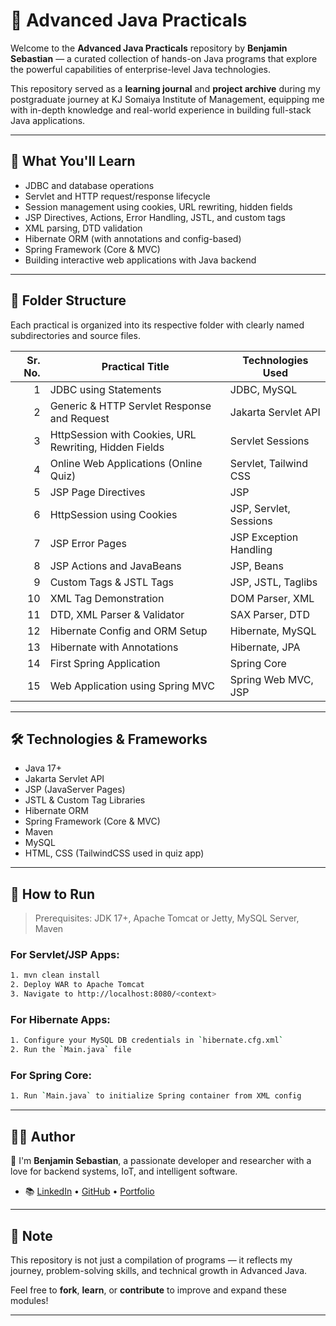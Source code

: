 

# 📘 Advanced Java Practicals 

Welcome to the **Advanced Java Practicals** repository by **Benjamin Sebastian** — a curated collection of hands-on Java programs that explore the powerful capabilities of enterprise-level Java technologies.

This repository served as a **learning journal** and **project archive** during my postgraduate journey at KJ Somaiya Institute of Management, equipping me with in-depth knowledge and real-world experience in building full-stack Java applications.

---

## 🧠 What You'll Learn

* JDBC and database operations
* Servlet and HTTP request/response lifecycle
* Session management using cookies, URL rewriting, hidden fields
* JSP Directives, Actions, Error Handling, JSTL, and custom tags
* XML parsing, DTD validation
* Hibernate ORM (with annotations and config-based)
* Spring Framework (Core & MVC)
* Building interactive web applications with Java backend

---

## 📁 Folder Structure

Each practical is organized into its respective folder with clearly named subdirectories and source files.

| Sr. No. | Practical Title                                        | Technologies Used      |
| ------: | ------------------------------------------------------ | ---------------------- |
|       1 | JDBC using Statements                                  | JDBC, MySQL            |
|       2 | Generic & HTTP Servlet Response and Request            | Jakarta Servlet API    |
|       3 | HttpSession with Cookies, URL Rewriting, Hidden Fields | Servlet Sessions       |
|       4 | Online Web Applications (Online Quiz)                  | Servlet, Tailwind CSS  |
|       5 | JSP Page Directives                                    | JSP                    |
|       6 | HttpSession using Cookies                              | JSP, Servlet, Sessions |
|       7 | JSP Error Pages                                        | JSP Exception Handling |
|       8 | JSP Actions and JavaBeans                              | JSP, Beans             |
|       9 | Custom Tags & JSTL Tags                                | JSP, JSTL, Taglibs     |
|      10 | XML Tag Demonstration                                  | DOM Parser, XML        |
|      11 | DTD, XML Parser & Validator                            | SAX Parser, DTD        |
|      12 | Hibernate Config and ORM Setup                         | Hibernate, MySQL       |
|      13 | Hibernate with Annotations                             | Hibernate, JPA         |
|      14 | First Spring Application                               | Spring Core            |
|      15 | Web Application using Spring MVC                       | Spring Web MVC, JSP    |

---

## 🛠️ Technologies & Frameworks

* Java 17+
* Jakarta Servlet API
* JSP (JavaServer Pages)
* JSTL & Custom Tag Libraries
* Hibernate ORM
* Spring Framework (Core & MVC)
* Maven
* MySQL
* HTML, CSS (TailwindCSS used in quiz app)

---

## 🚀 How to Run

> Prerequisites: JDK 17+, Apache Tomcat or Jetty, MySQL Server, Maven

### For Servlet/JSP Apps:

```bash
1. mvn clean install
2. Deploy WAR to Apache Tomcat
3. Navigate to http://localhost:8080/<context>
```

### For Hibernate Apps:

```bash
1. Configure your MySQL DB credentials in `hibernate.cfg.xml`
2. Run the `Main.java` file
```

### For Spring Core:

```bash
1. Run `Main.java` to initialize Spring container from XML config
```

---

## 🧑‍💻 Author

👋 I'm **Benjamin Sebastian**, a passionate developer and researcher with a love for backend systems, IoT, and intelligent software.

* 📚 [LinkedIn](https://linkedin.com/in/SebastianBenjamin) • [GitHub](https://github.com/SebastianBenjamin) • [Portfolio](https://benjaminsebastian.netlify.app/)

---

## 📌 Note

This repository is not just a compilation of programs — it reflects my journey, problem-solving skills, and technical growth in Advanced Java.

Feel free to **fork**, **learn**, or **contribute** to improve and expand these modules!

---


